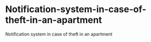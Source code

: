 # Notification-system-in-case-of-theft-in-an-apartment
Notification system in case of theft in an apartment
